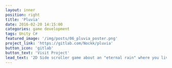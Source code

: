 ```yaml
---
layout: inner
position: right
title: 'Pluvia'
date: 2016-02-20 14:15:00
categories: game development
tags: Unity C#
featured_image: '/img/posts/06_pluvia_poster.png'
project_link: 'https://gitlab.com/Nockk/pluvia'
button_icon: 'gitlab'
button_text: 'Visit Project'
lead_text: '2D Side scroller game about an "eternal rain" where you live the life of Leo, a video games programmer, chat and play videogames with his friends. I was responsible for making the dialogue, the coding game and the computer systems, and I made a Game Boy effect shader.'
---
```

